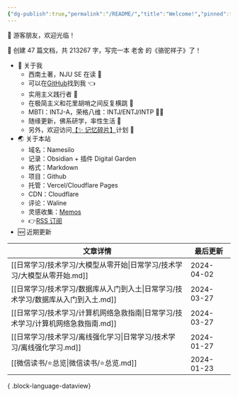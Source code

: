 ```yaml
---
{"dg-publish":true,"permalink":"/README/","title":"Welcome!","pinned":true,"tags":["home","gardenEntry"],"noteIcon":"1","created":"2023-07-14T17:22:00.770+08:00","updated":"2024-03-11T19:52:14.486+08:00"}
---
```


👋 游客朋友，欢迎光临！

<p><span>👏 创建 47 篇文档，共 213267 字，写完一本 老舍 的《骆驼祥子》了！</span></p>

- 🤔 关于我
  - 西南土著，NJU SE 在读 📖
  - 可以在[GitHub](https://github.com/XR-Y)找到我 👈
  - 实用主义践行者 🙌
  - 在极简主义和花里胡哨之间反复横跳 🤹
  - MBTI：INTJ-A，荣格八维：INTJ/ENTJ/INTP 🙋‍♂️
  - 随缘更新，佛系研学，率性生活 🎉
  - 另外，欢迎访问[【✨ 记忆碎片】](https://memos.xryu.top)计划 👀
- 🌏 关于本站
  - 域名：Namesilo
  - 记录：Obsidian + 插件 Digital Garden
  - 格式：Markdown
  - 项目：Github
  - 托管：Vercel/Cloudflare Pages
  - CDN：Cloudflare
  - 评论：Waline
  - 灵感收集：[Memos](https://usememos.com/)
  - 👉[RSS 订阅](https://xryu.top/feed.xml)
- 🆕 近期更新

| 文章详情                                               | 最后更新       |
| -------------------------------------------------- | ---------- |
| [[日常学习/技术学习/大模型从零开始\|日常学习/技术学习/大模型从零开始.md]]     | 2024-04-02 |
| [[日常学习/技术学习/数据库从入门到入土\|日常学习/技术学习/数据库从入门到入土.md]] | 2024-03-27 |
| [[日常学习/技术学习/计算机网络急救指南\|日常学习/技术学习/计算机网络急救指南.md]] | 2024-03-27 |
| [[日常学习/技术学习/离线强化学习\|日常学习/技术学习/离线强化学习.md]]       | 2024-01-27 |
| [[微信读书/⭐总览\|微信读书/⭐总览.md]]                       | 2024-01-23 |

{ .block-language-dataview}
